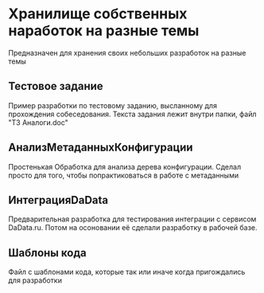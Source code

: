 # **Хранилище собственных наработок на разные темы**

Предназначен для хранения своих небольших разработок на разные темы

## Тестовое задание

Пример разработки по тестовому заданию, высланному для прохождения собеседования. Текста задания лежит внутри папки, файл "ТЗ Аналоги.doc"

## АнализМетаданныхКонфигурации

Простенькая Обработка для анализа дерева конфигурации. Сделал просто для того, чтобы попрактиковаться в работе с метаданными

## ИнтеграцияDaData

Предварительная разработка для тестирования интеграции с сервисом DaData.ru. Потом на осоновании её сделали разработку в рабочей базе.

## Шаблоны кода

Файл с шаблонами кода, которые так или иначе когда пригождались для разработки
